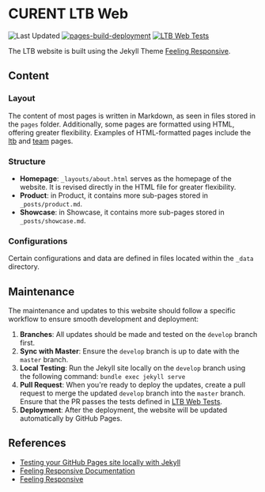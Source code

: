 # CURENT LTB Web

![Last Updated](https://img.shields.io/github/last-commit/CURENT/curent.github.io.svg?label=last%20update) [![pages-build-deployment](https://github.com/CURENT/curent.github.io/actions/workflows/pages/pages-build-deployment/badge.svg)](https://github.com/CURENT/curent.github.io/actions/workflows/pages/pages-build-deployment) [![LTB Web Tests](https://github.com/CURENT/curent.github.io/actions/workflows/ltbweb.yml/badge.svg?branch=develop)](https://github.com/CURENT/curent.github.io/actions/workflows/ltbweb.yml)

The LTB website is built using the Jekyll Theme [Feeling Responsive](https://github.com/Phlow/feeling-responsive).

## Content

### Layout

The content of most pages is written in Markdown, as seen in files stored in the `pages` folder. Additionally, some pages are formatted using HTML, offering greater flexibility. Examples of HTML-formatted pages include the [ltb](_layouts/home.html) and [team](_layouts/team.html) pages.

### Structure

- **Homepage**: `_layouts/about.html` serves as the homepage of the website. It is revised directly in the HTML file for greater flexibility.
- **Product**: in Product, it contains more sub-pages stored in `_posts/product.md`.
- **Showcase**: in Showcase, it contains more sub-pages stored in `_posts/showcase.md`.

### Configurations

Certain configurations and data are defined in files located within the `_data` directory.

## Maintenance

The maintenance and updates to this website should follow a specific workflow to ensure smooth development and deployment:

1. **Branches**: All updates should be made and tested on the `develop` branch first.
2. **Sync with Master**: Ensure the `develop` branch is up to date with the `master` branch.
3. **Local Testing**: Run the Jekyll site locally on the `develop` branch using the following command: ``bundle exec jekyll serve``
4. **Pull Request**: When you're ready to deploy the updates, create a pull request to merge the updated `develop` branch into the `master` branch. Ensure that the PR passes the tests defined in [LTB Web Tests](.github/workflows/ltbweb.yml).
5. **Deployment**: After the deployment, the website will be updated automatically by GitHub Pages.

## References

- [Testing your GitHub Pages site locally with Jekyll](https://docs.github.com/en/pages/setting-up-a-github-pages-site-with-jekyll/testing-your-github-pages-site-locally-with-jekyll)
- [Feeling Responsive Documentation](https://phlow.github.io/feeling-responsive/documentation/)
- [Feeling Responsive](http://phlow.github.io/feeling-responsive/)
